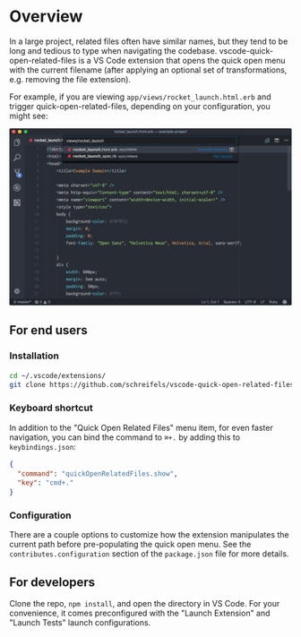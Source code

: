 # Overview

In a large project, related files often have similar names, but they tend to be
long and tedious to type when navigating the codebase.
vscode-quick-open-related-files is a VS Code extension that opens the quick open
menu with the current filename (after applying an optional set of
transformations, e.g. removing the file extension).

For example, if you are viewing `app/views/rocket_launch.html.erb` and trigger
quick-open-related-files, depending on your configuration, you might see:

<img src="https://raw.githubusercontent.com/schreifels/vscode-quick-open-related-files/master/screenshot/screenshot.png" width="550" alt="VS Code quick open menu with 'rocket_launch' pre-populated">

## For end users

### Installation

```bash
cd ~/.vscode/extensions/
git clone https://github.com/schreifels/vscode-quick-open-related-files.git
```

### Keyboard shortcut

In addition to the "Quick Open Related Files" menu item, for even faster
navigation, you can bind the command to `⌘+.` by adding this to
`keybindings.json`:

```json
{
  "command": "quickOpenRelatedFiles.show",
  "key": "cmd+."
}
```

### Configuration

There are a couple options to customize how the extension manipulates the
current path before pre-populating the quick open menu. See the
`contributes.configuration` section of the `package.json` file for more details.

## For developers

Clone the repo, `npm install`, and open the directory in VS Code. For your
convenience, it comes preconfigured with the "Launch Extension" and
"Launch Tests" launch configurations.
